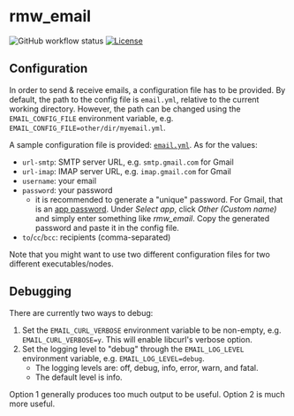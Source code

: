 # rmw_email

![GitHub workflow status](https://github.com/christophebedard/rmw_email/workflows/Test/badge.svg)
[![License](https://img.shields.io/github/license/christophebedard/rmw_email)](https://github.com/christophebedard/rmw_email/blob/master/LICENSE)

## Configuration

In order to send & receive emails, a configuration file has to be provided.
By default, the path to the config file is `email.yml`, relative to the current working directory.
However, the path can be changed using the `EMAIL_CONFIG_FILE` environment variable, e.g. `EMAIL_CONFIG_FILE=other/dir/myemail.yml`.

A sample configuration file is provided: [`email.yml`](./email/email.yml).
As for the values:

   * `url-smtp`: SMTP server URL, e.g. `smtp.gmail.com` for Gmail
   * `url-imap`: IMAP server URL, e.g. `imap.gmail.com` for Gmail
   * `username`: your email
   * `password`: your password
      * it is recommended to generate a "unique" password. For Gmail, that is an [app password](https://myaccount.google.com/apppasswords). Under *Select app*, click *Other (Custom name)* and simply enter something like *rmw_email*. Copy the generated password and paste it in the config file.
   * `to`/`cc`/`bcc`: recipients (comma-separated)

Note that you might want to use two different configuration files for two different executables/nodes.

## Debugging

There are currently two ways to debug:

1. Set the `EMAIL_CURL_VERBOSE` environment variable to be non-empty, e.g. `EMAIL_CURL_VERBOSE=y`. This will enable libcurl's verbose option.
1. Set the logging level to "debug" through the `EMAIL_LOG_LEVEL` environment variable, e.g. `EMAIL_LOG_LEVEL=debug`.
   * The logging levels are: off, debug, info, error, warn, and fatal.
   * The default level is info.

Option 1 generally produces too much output to be useful.
Option 2 is much more useful.
